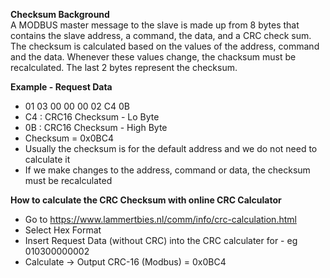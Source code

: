 **Checksum Background**  
A MODBUS master message to the slave is made up from 8 bytes that contains the slave address, a command, the data, and a CRC check sum. The checksum is calculated based on the values of the address, command and the data. Whenever these values change, the chacksum must be recalculated. The last 2 bytes represent the checksum. 

**Example - Request Data**
- 01 03 00 00 00 02 C4 0B   
- C4 : CRC16 Checksum - Lo Byte
- 0B : CRC16 Checksum - High Byte
- Checksum = 0x0BC4
- Usually the checksum is for the default address and we do not need to calculate it
- If we make changes to the address, command or data, the checksum must be recalculated 

**How to calculate the CRC Checksum with online CRC Calculator**
- Go to https://www.lammertbies.nl/comm/info/crc-calculation.html  
- Select Hex Format  
- Insert Request Data (without CRC) into the CRC calculater for - eg 010300000002  
- Calculate -> Output CRC-16 (Modbus) =	0x0BC4





